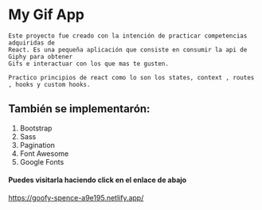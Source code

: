 # My Gif App

    Este proyecto fue creado con la intención de practicar competencias adquiridas de
    React. Es una pequeña aplicación que consiste en consumir la api de Giphy para obtener 
    Gifs e interactuar con los que mas te gusten.

    Practico principios de react como lo son los states, context , routes , hooks y custom hooks. 

## También se implementarón:

1) Bootstrap
2) Sass
3) Pagination
4) Font Awesome
5) Google Fonts


#### Puedes visitarla haciendo click en el enlace de abajo
https://goofy-spence-a9e195.netlify.app/
